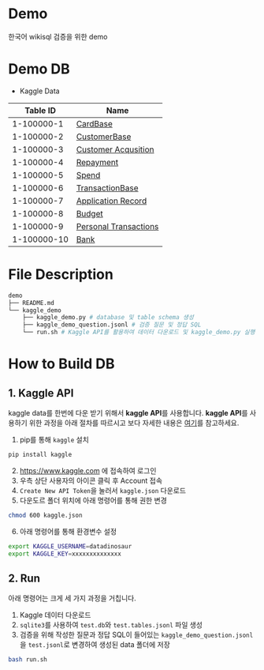 # Demo 

한국어 wikisql 검증을 위한 demo 

# Demo DB

- Kaggle Data

Table ID | Name
---|---
1-100000-1 |  [CardBase](https://www.kaggle.com/ananta/credit-card-data?select=CardBase.csv)
1-100000-2 |  [CustomerBase](https://www.kaggle.com/ananta/credit-card-data?select=CustomerBase.csv)
1-100000-3 |  [Customer Acqusition](https://www.kaggle.com/darpan25bajaj/credit-card-exploratory-data-analysis?select=Customer+Acqusition.csv)
1-100000-4 |  [Repayment](https://www.kaggle.com/darpan25bajaj/credit-card-exploratory-data-analysis?select=Repayment.csv)
1-100000-5 |  [Spend](https://www.kaggle.com/darpan25bajaj/credit-card-exploratory-data-analysis?select=spend.csv)
1-100000-6 |  [TransactionBase](https://www.kaggle.com/ananta/credit-card-data?select=TransactionBase.csv)
1-100000-7 |  [Application Record](https://www.kaggle.com/rikdifos/credit-card-approval-prediction?select=application_record.csv)
1-100000-8 |  [Budget](https://www.kaggle.com/bukolafatunde/personal-finance?select=Budget.csv)
1-100000-9 |  [Personal Transactions](https://www.kaggle.com/bukolafatunde/personal-finance?select=personal_transactions.csv)
1-100000-10 | [Bank](https://www.kaggle.com/janiobachmann/bank-marketing-dataset?select=bank.csv)

# File Description

```bash
demo
├── README.md
└── kaggle_demo 
    ├── kaggle_demo.py # database 및 table schema 생성
    ├── kaggle_demo_question.jsonl # 검증 질문 및 정답 SQL
    └── run.sh # Kaggle API를 활용하여 데이터 다운로드 및 kaggle_demo.py 실행
```

# How to Build DB

## 1. Kaggle API 

kaggle data를 한번에 다운 받기 위해서 **kaggle API**를 사용합니다. **kaggle API**를 사용하기 위한 과정을 아래 절차를 따르시고 보다 자세한 내용은 [여기](https://github.com/Kaggle/kaggle-api)를 참고하세요.

1. pip를 통해 `kaggle` 설치

```bash
pip install kaggle
```

2. https://www.kaggle.com 에 접속하여 로그인
3. 우측 상단 사용자의 아이콘 클릭 후 Account 접속
4. `Create New API Token`을 눌러서 `kaggle.json` 다운로드
5. 다운도르 폴더 위치에 아래 명령어를 통해 권한 변경

```bash
chmod 600 kaggle.json
```

6. 아래 명령어를 통해 환경변수 설정

```bash
export KAGGLE_USERNAME=datadinosaur
export KAGGLE_KEY=xxxxxxxxxxxxxx
```

## 2. Run

아래 명령어는 크게 세 가지 과정을 거칩니다.

1. Kaggle 데이터 다운로드
2. `sqlite3`를 사용하여 `test.db`와 `test.tables.jsonl` 파일 생성
3. 검증을 위해 작성한 질문과 정답 SQL이 들어있는 `kaggle_demo_question.jsonl`을 `test.jsonl`로 변경하여 생성된 data 폴더에 저장

```bash
bash run.sh
```
